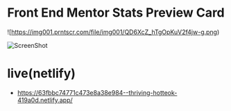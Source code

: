 

# Front End Mentor Stats Preview Card

![https://img001.prntscr.com/file/img001/QD6XcZ_hTgOpKuV2f4jw-g.png)

![ScreenShot](https://img001.prntscr.com/file/img001/4V5shUVXQ3OKFonNTM_A7Q.png)

 # live(netlify)
 - https://63fbbc74771c473e8a38e984--thriving-hotteok-419a0d.netlify.app/


  
